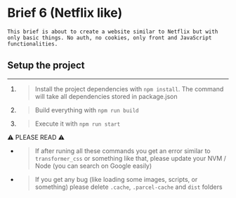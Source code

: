# Brief 6 (Netflix like)
```
This brief is about to create a website similar to Netflix but with only basic things. No auth, no cookies, only front and JavaScript functionalities.
```

## Setup the project
---
1. > Install the project dependencies with `npm install`. The command will take all dependencies stored in package.json
2. > Build everything with `npm run build`
3. > Execute it with `npm run start`

⚠️ PLEASE READ ⚠️
- > If after runing all these commands you get an error similar to `transformer_css` or something like that, please update your NVM / Node (you can search on Google easily)
- > If you get any bug (like loading some images, scripts, or something) please delete `.cache`, `.parcel-cache` and `dist` folders